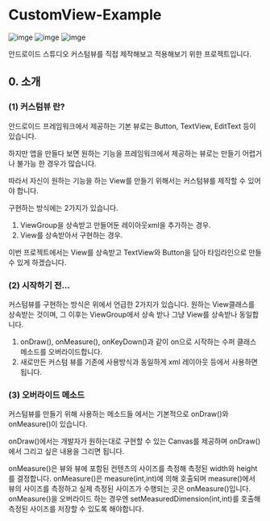 # CustomView-Example

![imge](https://img.shields.io/badge/ProjectType-SingleStudy-green) ![imge](https://img.shields.io/badge/Language-Kotlin-yellow) ![imge](https://img.shields.io/badge/Tools-AndroidStudio-blue)

안드로이드 스튜디오 커스텀뷰를 직접 제작해보고 적용해보기 위한 프로젝트입니다.

## 0. 소개

### (1) 커스텀뷰 란?

안드로이드 프레임워크에서 제공하는 기본 뷰로는 Button, TextView, EditText 등이 있습니다.

하지만 앱을 만들다 보면 원하는 기능을 프레임워크에서 제공하는 뷰로는 만들기 어렵거나 불가능 한 경우가 많습니다.

따라서 자신이 원하는 기능을 하는 View를 만들기 위해서는 커스텀뷰를 제작할 수 있어야 합니다.

구현하는 방식에는 2가지가 있습니다.

1. ViewGroup을 상속받고 만들어둔 레이아웃xml을 추가하는 경우.
2. View를 상속받아서 구현하는 경우.

이번 프로젝트에서는 View를 상속받고 TextView와 Button을 담아  타임라인으로 만들 수 있게 하겠습니다.

### (2) 시작하기 전...

커스텀뷰를 구현하는 방식은 위에서 언급한 2가지가 있습니다. 원하는 View클래스를 상속받는 것이며, 그 이후는 ViewGroup에서 상속 받나 그냥 View를 상속받나 동일합니다.

1. onDraw(), onMeasure(), onKeyDown()과 같이 on으로 시작하는 수퍼 클래스 메소드를 오버라이드합니다.
2. 새로만든 커스텀 뷰를 기존에 사용방식과 동일하게 xml 레이아웃 등에서 사용하면 됩니다.

### (3) 오버라이드 메소드

커스텀뷰를 만들기 위해 사용하는 메소드들 에서는 기본적으로 onDraw()와 onMeasure()이 있습니다.

onDraw()에서는 개발자가 원하는대로 구현할 수 있는 Canvas를 제공하며 onDraw()에서 그리고 싶은 내용을 그리면 됩니다.

onMeasure()은 뷰와 뷰에 포함된 컨텐츠의 사이즈를 측정해 측정된 width와 height를 결정합니다. onMeasure()은 measure(int,int)에 의해 호출되며 measure()에서 뷰의 사이즈를 측정하고 실제 측정된 사이즈가 수행되는 곳은 onMeasure()입니다. onMeasure()을 오버라이드 하는 경우엔 setMeasuredDimension(int,int)를 호출해 측정된 사이즈를 저장할 수 있도록 해야합니다.

